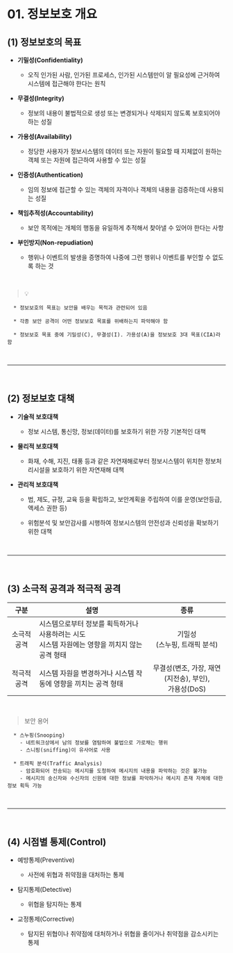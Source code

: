 # 01. 정보보호 개요
(1) 정보보호의 목표
---
- **기밀성(Confidentiality)**

  - 오직 인가된 사람, 인가된 프로세스, 인가된 시스템만이 알 필요성에 근거하여 시스템에 접근해야 한다는 원칙
 
- **무결성(Integrity)**

  - 정보의 내용이 불법적으로 생성 또는 변경되거나 삭제되지 않도록 보호되어야 하는 성질
 
- **가용성(Availability)**

  - 정당한 사용자가 정보시스템의 데이터 또는 자원이 필요할 때 지체없이 원하는 객체 또는 자원에 접근하여 사용할 수 있는 성질
 
- **인증성(Authentication)**

  - 임의 정보에 접근할 수 있는 객체의 자격이나 객체의 내용을 검증하는데 사용되는 성질
 
- **책임추적성(Accountability)**

  - 보안 목적에는 개체의 행동을 유일하게 추적해서 찾아낼 수 있어야 한다는 사항
 
- **부인방지(Non-repudiation)**

  - 행위나 이벤트의 발생을 증명하여 나중에 그런 행위나 이벤트를 부인할 수 없도록 하는 것
 
<br>

> 💡
```
  * 정보보호의 목표는 보안을 배우는 목적과 관련되어 있음
  
  * 각종 보안 공격이 어떤 정보보호 목표를 위배하는지 파악해야 함
  
  * 정보보호 목표 중에 기밀성(C), 무결성(I). 가용성(A)을 정보보호 3대 목표(CIA)라 함
```

<br>

---

<br>

(2) 정보보호 대책
---
- **기술적 보호대책**

  - 정보 시스템, 통신망, 정보(데이터)를 보호하기 위한 가장 기본적인 대책
 
- **물리적 보호대책**

  - 화재, 수해, 지진, 태풍 등과 같은 자연재해로부터 정보시스템이 위치한 정보처리시설을 보호하기 위한 자연재해 대책
 
- **관리적 보호대책**

  - 법, 제도, 규정, 교육 등을 확립하고, 보안계획을 주립하여 이를 운영(보안등급, 액세스 권한 등)
 
  - 위험분석 및 보안감사를 시행하여 정보시스템의 안전성과 신뢰성을 확보하기 위한 대책

<br>

---

<br>

(3) 소극적 공격과 적극적 공격
---

|구분|설명|종류|
|:-:|-|:-:|
|소극적 공격|시스템으로부터 정보를 획득하거나 사용하려는 시도<br>시스템 자원에는 영향을 끼치지 않는 공격 형태|기밀성<br>(스누핑, 트래픽 분석)|
|적극적 공격|시스템 자원을 변경하거나 시스템 작동에 영향을 끼치는 공격 형태|무결성(변조, 가장, 재연(지전송), 부인),<br>가용성(DoS)|

<br>

> 보안 용어
```
  * 스누핑(Snooping)
    - 네트워크상에서 남의 정보를 염탐하여 불법으로 가로채는 행위
    - 스니핑(sniffing)이 유사어로 사용

  * 트래픽 분석(Traffic Analysis)
    - 암호화되어 전송되는 메시지를 도청하여 메시지의 내용을 파악하는 것은 불가능
    - 메시지의 송신자와 수신자의 신원에 대한 정보를 파악하거나 메시지 존재 자체에 대한 정보 획득 가능
```

<br>

---

<br>

(4) 시점별 통제(Control)
---
- 예방통제(Preventive)

  - 사전에 위협과 취약점을 대처하는 통제
 
- 탐지통제(Detective)

  - 위협을 탐지하는 통제
 
- 교정통제(Corrective)

  - 탐지된 위협이나 취약점에 대처하거나 위협을 줄이거나 취약점을 감소시키는 통제

<br>



